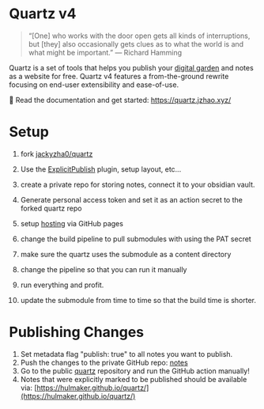 # Quartz v4

> “[One] who works with the door open gets all kinds of interruptions, but [they] also occasionally gets clues as to what the world is and what might be important.” — Richard Hamming

Quartz is a set of tools that helps you publish your [digital garden](https://jzhao.xyz/posts/networked-thought) and notes as a website for free.
Quartz v4 features a from-the-ground rewrite focusing on end-user extensibility and ease-of-use.

🔗 Read the documentation and get started: https://quartz.jzhao.xyz/

 # Setup
 1. fork [jackyzha0/quartz](https://github.com/jackyzha0/quartz)
 2. Use the [ExplicitPublish](https://quartz.jzhao.xyz/plugins/ExplicitPublish) plugin, setup layout, etc...
 3. create a private repo for storing notes, connect it to your obsidian vault.

 4. Generate personal access token and set it as an action secret to the forked quartz repo
 5. setup [hosting](https://quartz.jzhao.xyz/hosting#github-pages) via GitHub pages
 7. change the build pipeline to pull submodules with using the PAT secret
 8. make sure the quartz uses the submodule as a content directory
 9. change the pipeline so that you can run it manually
 10. run everything and profit.
 11. update the submodule from time to time so that the build time is shorter.


# Publishing Changes
 1. Set metadata flag "publish: true" to all notes you want to publish.
 2. Push the changes to the private GitHub repo: [notes](https://github.com/hulmaker/notes)
 3. Go to the public [quartz](https://github.com/hulmaker/quartz/tree/v4) repository and run the GitHub action manually!
 4. Notes that were explicitly marked to be published should be available via: [https://hulmaker.github.io/quartz/](https://hulmaker.github.io/quartz/)
